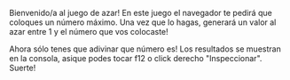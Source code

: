 Bienvenido/a al juego de azar!
En este juego el navegador te pedirá que coloques un número máximo.
Una vez que lo hagas, generará un valor al azar entre 1 y el número que vos colocaste!

Ahora sólo tenes que adivinar que número es!
Los resultados se muestran en la consola, asique podes tocar f12 o click derecho "Inspeccionar".
Suerte!
